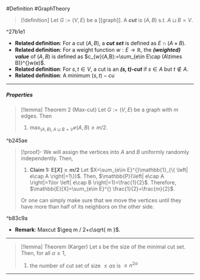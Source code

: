 #Definition #GraphTheory 

> [!definition]
> Let $G:=(V,E)$ be a [[graph]]. A ***cut*** is $(A,B)$ s.t. $A\sqcup B=V$. 

^27b1e1

- **Related definition**: For a cut $(A,B)$, a ***cut set*** is defined as $E\cap (A\times B)$. 
- **Related definition**: For a weight function $w:E \to \mathbb{R}$, the ***(weighted) value*** of $(A,B)$  is defined as $c_{w}(A,B):=\sum_{e\in E\cap (A\times B)}^{}w(e)$. 
- **Related definition**: For $s,t\in V$, a cut is an ***$(s,t)$-cut*** if $s\in A$ but $t\notin A$.
- **Related definition**: A minimum $(s,t)-cu$
---
##### Properties

> [!lemma] Theorem 2 (Max-cut)
> Let $G:=(V,E)$ be a graph with $m$ edges. Then
> 1. $\max_{(A,B),A\sqcup B = V}e(A,B)\geq m / 2$.

^b245ae

> [!proof]-
> We will assign the vertices into $A$ and $B$ uniformly randomly independently. Then, 
> 1. **Claim 1: $\mathbb{E}[X] = m / 2$**
>    Let $X=\sum_{e\in E}^{}\mathbb{1}_{\{ \left| e\cap A \right|=1\}}$. Then, $\mathbb{P}(\left| e\cap A \right|=1\lor \left| e\cap B \right|=1)=\frac{1}{2}$. Therefore, $\mathbb{E}[X]=\sum_{e\in E}^{} \frac{1}{2}=\frac{m}{2}$. 
>    
>  Or one can simply make sure that we move the vertices until they have more than half of its neighbors on the other side.

^b83c9a

- **Remark**: Maxcut $\geq m / 2+c\sqrt{ m }$. 
---

> [!lemma] Theorem (Karger)
> Let $s$ be the size of the minimal cut set. Then, for all $\alpha\geq 1$, 
> 1. the number of cut set of size $\leq\alpha s$ is $\leq n^{2\alpha}$
---
